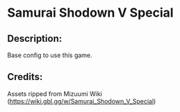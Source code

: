# Samurai Shodown V Special

## Description: 

Base config to use this game.

## Credits: 

Assets ripped from Mizuumi Wiki (https://wiki.gbl.gg/w/Samurai_Shodown_V_Special)

